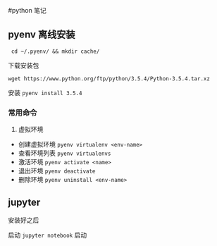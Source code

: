 #python 笔记

##  pyenv 离线安装

` cd ~/.pyenv/ && mkdir cache/`

下载安装包

`wget https://www.python.org/ftp/python/3.5.4/Python-3.5.4.tar.xz `

安装 ` pyenv install 3.5.4 `


### 常用命令
1. 虚拟环境
 - 创建虚拟环境 `pyenv virtualenv <env-name>`
 - 查看环境列表 `pyenv virtualenvs`
 - 激活环境 `pyenv activate <name>`
 - 退出环境 `pyenv deactivate`
 - 删除环境 `pyenv uninstall <env-name>`
## jupyter

安装好之后 

启动 `jupyter notebook` 启动